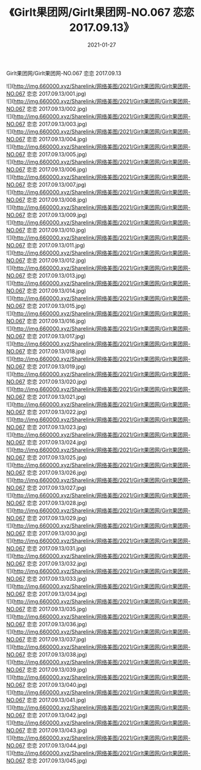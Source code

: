 ﻿---
layout: post
title:  《Girlt果团网/Girlt果团网-NO.067 恋恋 2017.09.13》
date:   2021-01-27
img: http://img.660000.xyz/Sharelink/网络美图/2021/Girlt果团网/Girlt果团网-NO.067 恋恋 2017.09.13/000.jpg
categories: [美女, 清纯, 唯美]
---

Girlt果团网/Girlt果团网-NO.067 恋恋 2017.09.13

 ![](http://img.660000.xyz/Sharelink/网络美图/2021/Girlt果团网/Girlt果团网-NO.067 恋恋 2017.09.13/001.jpg) <br>![](http://img.660000.xyz/Sharelink/网络美图/2021/Girlt果团网/Girlt果团网-NO.067 恋恋 2017.09.13/002.jpg) <br>![](http://img.660000.xyz/Sharelink/网络美图/2021/Girlt果团网/Girlt果团网-NO.067 恋恋 2017.09.13/003.jpg) <br>![](http://img.660000.xyz/Sharelink/网络美图/2021/Girlt果团网/Girlt果团网-NO.067 恋恋 2017.09.13/004.jpg) <br>![](http://img.660000.xyz/Sharelink/网络美图/2021/Girlt果团网/Girlt果团网-NO.067 恋恋 2017.09.13/005.jpg) <br>![](http://img.660000.xyz/Sharelink/网络美图/2021/Girlt果团网/Girlt果团网-NO.067 恋恋 2017.09.13/006.jpg) <br>![](http://img.660000.xyz/Sharelink/网络美图/2021/Girlt果团网/Girlt果团网-NO.067 恋恋 2017.09.13/007.jpg) <br>![](http://img.660000.xyz/Sharelink/网络美图/2021/Girlt果团网/Girlt果团网-NO.067 恋恋 2017.09.13/008.jpg) <br>![](http://img.660000.xyz/Sharelink/网络美图/2021/Girlt果团网/Girlt果团网-NO.067 恋恋 2017.09.13/009.jpg) <br>![](http://img.660000.xyz/Sharelink/网络美图/2021/Girlt果团网/Girlt果团网-NO.067 恋恋 2017.09.13/010.jpg) <br>![](http://img.660000.xyz/Sharelink/网络美图/2021/Girlt果团网/Girlt果团网-NO.067 恋恋 2017.09.13/011.jpg) <br>![](http://img.660000.xyz/Sharelink/网络美图/2021/Girlt果团网/Girlt果团网-NO.067 恋恋 2017.09.13/012.jpg) <br>![](http://img.660000.xyz/Sharelink/网络美图/2021/Girlt果团网/Girlt果团网-NO.067 恋恋 2017.09.13/013.jpg) <br>![](http://img.660000.xyz/Sharelink/网络美图/2021/Girlt果团网/Girlt果团网-NO.067 恋恋 2017.09.13/014.jpg) <br>![](http://img.660000.xyz/Sharelink/网络美图/2021/Girlt果团网/Girlt果团网-NO.067 恋恋 2017.09.13/015.jpg) <br>![](http://img.660000.xyz/Sharelink/网络美图/2021/Girlt果团网/Girlt果团网-NO.067 恋恋 2017.09.13/016.jpg) <br>![](http://img.660000.xyz/Sharelink/网络美图/2021/Girlt果团网/Girlt果团网-NO.067 恋恋 2017.09.13/017.jpg) <br>![](http://img.660000.xyz/Sharelink/网络美图/2021/Girlt果团网/Girlt果团网-NO.067 恋恋 2017.09.13/018.jpg) <br>![](http://img.660000.xyz/Sharelink/网络美图/2021/Girlt果团网/Girlt果团网-NO.067 恋恋 2017.09.13/019.jpg) <br>![](http://img.660000.xyz/Sharelink/网络美图/2021/Girlt果团网/Girlt果团网-NO.067 恋恋 2017.09.13/020.jpg) <br>![](http://img.660000.xyz/Sharelink/网络美图/2021/Girlt果团网/Girlt果团网-NO.067 恋恋 2017.09.13/021.jpg) <br>![](http://img.660000.xyz/Sharelink/网络美图/2021/Girlt果团网/Girlt果团网-NO.067 恋恋 2017.09.13/022.jpg) <br>![](http://img.660000.xyz/Sharelink/网络美图/2021/Girlt果团网/Girlt果团网-NO.067 恋恋 2017.09.13/023.jpg) <br>![](http://img.660000.xyz/Sharelink/网络美图/2021/Girlt果团网/Girlt果团网-NO.067 恋恋 2017.09.13/024.jpg) <br>![](http://img.660000.xyz/Sharelink/网络美图/2021/Girlt果团网/Girlt果团网-NO.067 恋恋 2017.09.13/025.jpg) <br>![](http://img.660000.xyz/Sharelink/网络美图/2021/Girlt果团网/Girlt果团网-NO.067 恋恋 2017.09.13/026.jpg) <br>![](http://img.660000.xyz/Sharelink/网络美图/2021/Girlt果团网/Girlt果团网-NO.067 恋恋 2017.09.13/027.jpg) <br>![](http://img.660000.xyz/Sharelink/网络美图/2021/Girlt果团网/Girlt果团网-NO.067 恋恋 2017.09.13/028.jpg) <br>![](http://img.660000.xyz/Sharelink/网络美图/2021/Girlt果团网/Girlt果团网-NO.067 恋恋 2017.09.13/029.jpg) <br>![](http://img.660000.xyz/Sharelink/网络美图/2021/Girlt果团网/Girlt果团网-NO.067 恋恋 2017.09.13/030.jpg) <br>![](http://img.660000.xyz/Sharelink/网络美图/2021/Girlt果团网/Girlt果团网-NO.067 恋恋 2017.09.13/031.jpg) <br>![](http://img.660000.xyz/Sharelink/网络美图/2021/Girlt果团网/Girlt果团网-NO.067 恋恋 2017.09.13/032.jpg) <br>![](http://img.660000.xyz/Sharelink/网络美图/2021/Girlt果团网/Girlt果团网-NO.067 恋恋 2017.09.13/033.jpg) <br>![](http://img.660000.xyz/Sharelink/网络美图/2021/Girlt果团网/Girlt果团网-NO.067 恋恋 2017.09.13/034.jpg) <br>![](http://img.660000.xyz/Sharelink/网络美图/2021/Girlt果团网/Girlt果团网-NO.067 恋恋 2017.09.13/035.jpg) <br>![](http://img.660000.xyz/Sharelink/网络美图/2021/Girlt果团网/Girlt果团网-NO.067 恋恋 2017.09.13/036.jpg) <br>![](http://img.660000.xyz/Sharelink/网络美图/2021/Girlt果团网/Girlt果团网-NO.067 恋恋 2017.09.13/037.jpg) <br>![](http://img.660000.xyz/Sharelink/网络美图/2021/Girlt果团网/Girlt果团网-NO.067 恋恋 2017.09.13/038.jpg) <br>![](http://img.660000.xyz/Sharelink/网络美图/2021/Girlt果团网/Girlt果团网-NO.067 恋恋 2017.09.13/039.jpg) <br>![](http://img.660000.xyz/Sharelink/网络美图/2021/Girlt果团网/Girlt果团网-NO.067 恋恋 2017.09.13/040.jpg) <br>![](http://img.660000.xyz/Sharelink/网络美图/2021/Girlt果团网/Girlt果团网-NO.067 恋恋 2017.09.13/041.jpg) <br>![](http://img.660000.xyz/Sharelink/网络美图/2021/Girlt果团网/Girlt果团网-NO.067 恋恋 2017.09.13/042.jpg) <br>![](http://img.660000.xyz/Sharelink/网络美图/2021/Girlt果团网/Girlt果团网-NO.067 恋恋 2017.09.13/043.jpg) <br>![](http://img.660000.xyz/Sharelink/网络美图/2021/Girlt果团网/Girlt果团网-NO.067 恋恋 2017.09.13/044.jpg) <br>![](http://img.660000.xyz/Sharelink/网络美图/2021/Girlt果团网/Girlt果团网-NO.067 恋恋 2017.09.13/045.jpg) <br>
